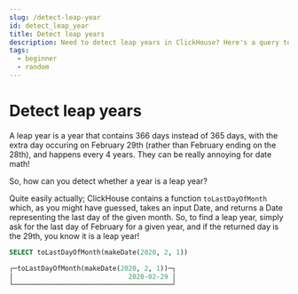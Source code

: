 ```yaml
---
slug: /detect-leap-year
id: detect_leap_year
title: Detect leap years
description: Need to detect leap years in ClickHouse? Here's a query to find years that contain 366 days instead of 365.
tags:
  - beginner
  - random
---
```


# Detect leap years

A leap year is a year that contains 366 days instead of 365 days, with the extra day occuring on February 29th (rather than February ending on the 28th), and happens every 4 years. They can be really annoying for date math! 

So, how can you detect whether a year is a leap year? 

Quite easily actually; ClickHouse contains a function `toLastDayOfMonth` which, as you might have guessed, takes an input Date, and returns a Date representing the last day of the given month. So, to find a leap year, simply ask for the last day of February for a given year, and if the returned day is the 29th, you know it is a leap year!

```sql
SELECT toLastDayOfMonth(makeDate(2020, 2, 1))

┌─toLastDayOfMonth(makeDate(2020, 2, 1))─┐
│                             2020-02-29 │
└────────────────────────────────────────┘
```
